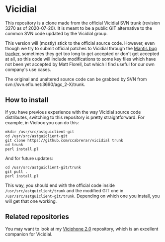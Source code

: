 # Vicidial
This repository is a clone made from the official Vicidial SVN trunk (revision 3270 as of 2020-07-20). It is meant to be a public GIT alternative to the common SVN code updated by the Vicidial group.

This version will (mostly) stick to the official source code. However, even though we try to submit official patches to Vicidial through the [Mantis bug tracker](http://www.vicidial.org/VICIDIALmantis), sometimes they get too long to get accepted or don't get accepted at all, so this code will include modifications to some key files which have not been yet accepted by Matt Florell, but which I find useful for our own company's use cases.

The original and unaltered source code can be grabbed by SVN from svn://svn.eflo.net:3690/agc_2-X/trunk.

## How to install
If you have previous experience with the way Vicidial source code distributes, switching to this repository is pretty straightforward. For example, in Vicibox you can do this:

```
mkdir /usr/src/astguiclient-git
cd /usr/src/astguiclient-git
git clone https://github.com/ccabrerar/vicidial trunk
cd trunk
perl install.pl
```
And for future updates:
```
cd /usr/src/astguiclient-git/trunk
git pull .
perl install.pl
```
This way, you should end with the official code inside ```/usr/src/astguiclient/trunk``` and the modified GIT one in ```/usr/src/astguiclient-git/trunk```. Depending on which one you install, you will get that one working.

## Related repositories
You may want to look at my [Viciphone 2.0](https://github.com/ccabrerar/viciphone) repository, which is an excellent companion for Vicidial.
